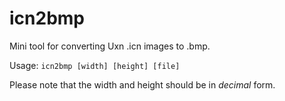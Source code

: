 # icn2bmp
Mini tool for converting Uxn .icn images to .bmp.

Usage: `icn2bmp [width] [height] [file]`

Please note that the width and height should be in *decimal* form.